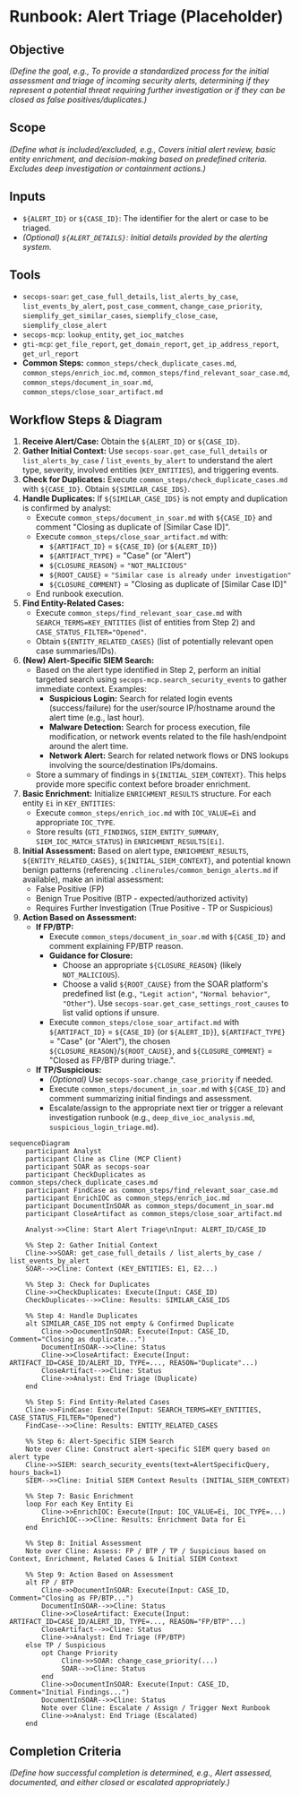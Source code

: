# Runbook: Alert Triage (Placeholder)

## Objective

*(Define the goal, e.g., To provide a standardized process for the initial assessment and triage of incoming security alerts, determining if they represent a potential threat requiring further investigation or if they can be closed as false positives/duplicates.)*

## Scope

*(Define what is included/excluded, e.g., Covers initial alert review, basic entity enrichment, and decision-making based on predefined criteria. Excludes deep investigation or containment actions.)*

## Inputs

*   `${ALERT_ID}` or `${CASE_ID}`: The identifier for the alert or case to be triaged.
*   *(Optional) `${ALERT_DETAILS}`: Initial details provided by the alerting system.*

## Tools

*   `secops-soar`: `get_case_full_details`, `list_alerts_by_case`, `list_events_by_alert`, `post_case_comment`, `change_case_priority`, `siemplify_get_similar_cases`, `siemplify_close_case`, `siemplify_close_alert`
*   `secops-mcp`: `lookup_entity`, `get_ioc_matches`
*   `gti-mcp`: `get_file_report`, `get_domain_report`, `get_ip_address_report`, `get_url_report`
*   **Common Steps:** `common_steps/check_duplicate_cases.md`, `common_steps/enrich_ioc.md`, `common_steps/find_relevant_soar_case.md`, `common_steps/document_in_soar.md`, `common_steps/close_soar_artifact.md`

## Workflow Steps & Diagram

1.  **Receive Alert/Case:** Obtain the `${ALERT_ID}` or `${CASE_ID}`.
2.  **Gather Initial Context:** Use `secops-soar.get_case_full_details` or `list_alerts_by_case` / `list_events_by_alert` to understand the alert type, severity, involved entities (`KEY_ENTITIES`), and triggering events.
3.  **Check for Duplicates:** Execute `common_steps/check_duplicate_cases.md` with `${CASE_ID}`. Obtain `${SIMILAR_CASE_IDS}`.
4.  **Handle Duplicates:** If `${SIMILAR_CASE_IDS}` is not empty and duplication is confirmed by analyst:
    *   Execute `common_steps/document_in_soar.md` with `${CASE_ID}` and comment "Closing as duplicate of [Similar Case ID]".
    *   Execute `common_steps/close_soar_artifact.md` with:
        *   `${ARTIFACT_ID}` = `${CASE_ID}` (or `${ALERT_ID}`)
        *   `${ARTIFACT_TYPE}` = "Case" (or "Alert")
        *   `${CLOSURE_REASON}` = `"NOT_MALICIOUS"`
        *   `${ROOT_CAUSE}` = `"Similar case is already under investigation"`
        *   `${CLOSURE_COMMENT}` = "Closing as duplicate of [Similar Case ID]"
    *   End runbook execution.
5.  **Find Entity-Related Cases:**
    *   Execute `common_steps/find_relevant_soar_case.md` with `SEARCH_TERMS=KEY_ENTITIES` (list of entities from Step 2) and `CASE_STATUS_FILTER="Opened"`.
    *   Obtain `${ENTITY_RELATED_CASES}` (list of potentially relevant open case summaries/IDs).
6.  **(New) Alert-Specific SIEM Search:**
    *   Based on the alert type identified in Step 2, perform an initial targeted search using `secops-mcp.search_security_events` to gather immediate context. Examples:
        *   **Suspicious Login:** Search for related login events (success/failure) for the user/source IP/hostname around the alert time (e.g., last hour).
        *   **Malware Detection:** Search for process execution, file modification, or network events related to the file hash/endpoint around the alert time.
        *   **Network Alert:** Search for related network flows or DNS lookups involving the source/destination IPs/domains.
    *   Store a summary of findings in `${INITIAL_SIEM_CONTEXT}`. This helps provide more specific context before broader enrichment.
7.  **Basic Enrichment:** Initialize `ENRICHMENT_RESULTS` structure. For each entity `Ei` in `KEY_ENTITIES`:
    *   Execute `common_steps/enrich_ioc.md` with `IOC_VALUE=Ei` and appropriate `IOC_TYPE`.
    *   Store results (`GTI_FINDINGS`, `SIEM_ENTITY_SUMMARY`, `SIEM_IOC_MATCH_STATUS`) in `ENRICHMENT_RESULTS[Ei]`.
8.  **Initial Assessment:** Based on alert type, `ENRICHMENT_RESULTS`, `${ENTITY_RELATED_CASES}`, `${INITIAL_SIEM_CONTEXT}`, and potential known benign patterns (referencing `.clinerules/common_benign_alerts.md` if available), make an initial assessment:
    *   False Positive (FP)
    *   Benign True Positive (BTP - expected/authorized activity)
    *   Requires Further Investigation (True Positive - TP or Suspicious)
9.  **Action Based on Assessment:**
    *   **If FP/BTP:**
        *   Execute `common_steps/document_in_soar.md` with `${CASE_ID}` and comment explaining FP/BTP reason.
        *   **Guidance for Closure:**
            *   Choose an appropriate `${CLOSURE_REASON}` (likely `NOT_MALICIOUS`).
            *   Choose a valid `${ROOT_CAUSE}` from the SOAR platform's predefined list (e.g., `"Legit action"`, `"Normal behavior"`, `"Other"`). Use `secops-soar.get_case_settings_root_causes` to list valid options if unsure.
        *   Execute `common_steps/close_soar_artifact.md` with `${ARTIFACT_ID}` = `${CASE_ID}` (or `${ALERT_ID}`), `${ARTIFACT_TYPE}` = "Case" (or "Alert"), the chosen `${CLOSURE_REASON}`/`${ROOT_CAUSE}`, and `${CLOSURE_COMMENT}` = "Closed as FP/BTP during triage.".
    *   **If TP/Suspicious:**
        *   *(Optional)* Use `secops-soar.change_case_priority` if needed.
        *   Execute `common_steps/document_in_soar.md` with `${CASE_ID}` and comment summarizing initial findings and assessment.
        *   Escalate/assign to the appropriate next tier or trigger a relevant investigation runbook (e.g., `deep_dive_ioc_analysis.md`, `suspicious_login_triage.md`).

```{mermaid}
sequenceDiagram
    participant Analyst
    participant Cline as Cline (MCP Client)
    participant SOAR as secops-soar
    participant CheckDuplicates as common_steps/check_duplicate_cases.md
    participant FindCase as common_steps/find_relevant_soar_case.md
    participant EnrichIOC as common_steps/enrich_ioc.md
    participant DocumentInSOAR as common_steps/document_in_soar.md
    participant CloseArtifact as common_steps/close_soar_artifact.md

    Analyst->>Cline: Start Alert Triage\nInput: ALERT_ID/CASE_ID

    %% Step 2: Gather Initial Context
    Cline->>SOAR: get_case_full_details / list_alerts_by_case / list_events_by_alert
    SOAR-->>Cline: Context (KEY_ENTITIES: E1, E2...)

    %% Step 3: Check for Duplicates
    Cline->>CheckDuplicates: Execute(Input: CASE_ID)
    CheckDuplicates-->>Cline: Results: SIMILAR_CASE_IDS

    %% Step 4: Handle Duplicates
    alt SIMILAR_CASE_IDS not empty & Confirmed Duplicate
        Cline->>DocumentInSOAR: Execute(Input: CASE_ID, Comment="Closing as duplicate...")
        DocumentInSOAR-->>Cline: Status
        Cline->>CloseArtifact: Execute(Input: ARTIFACT_ID=CASE_ID/ALERT_ID, TYPE=..., REASON="Duplicate"...)
        CloseArtifact-->>Cline: Status
        Cline->>Analyst: End Triage (Duplicate)
    end

    %% Step 5: Find Entity-Related Cases
    Cline->>FindCase: Execute(Input: SEARCH_TERMS=KEY_ENTITIES, CASE_STATUS_FILTER="Opened")
    FindCase-->>Cline: Results: ENTITY_RELATED_CASES

    %% Step 6: Alert-Specific SIEM Search
    Note over Cline: Construct alert-specific SIEM query based on alert type
    Cline->>SIEM: search_security_events(text=AlertSpecificQuery, hours_back=1)
    SIEM-->>Cline: Initial SIEM Context Results (INITIAL_SIEM_CONTEXT)

    %% Step 7: Basic Enrichment
    loop For each Key Entity Ei
        Cline->>EnrichIOC: Execute(Input: IOC_VALUE=Ei, IOC_TYPE=...)
        EnrichIOC-->>Cline: Results: Enrichment Data for Ei
    end

    %% Step 8: Initial Assessment
    Note over Cline: Assess: FP / BTP / TP / Suspicious based on Context, Enrichment, Related Cases & Initial SIEM Context

    %% Step 9: Action Based on Assessment
    alt FP / BTP
        Cline->>DocumentInSOAR: Execute(Input: CASE_ID, Comment="Closing as FP/BTP...")
        DocumentInSOAR-->>Cline: Status
        Cline->>CloseArtifact: Execute(Input: ARTIFACT_ID=CASE_ID/ALERT_ID, TYPE=..., REASON="FP/BTP"...)
        CloseArtifact-->>Cline: Status
        Cline->>Analyst: End Triage (FP/BTP)
    else TP / Suspicious
        opt Change Priority
             Cline->>SOAR: change_case_priority(...)
             SOAR-->>Cline: Status
        end
        Cline->>DocumentInSOAR: Execute(Input: CASE_ID, Comment="Initial Findings...")
        DocumentInSOAR-->>Cline: Status
        Note over Cline: Escalate / Assign / Trigger Next Runbook
        Cline->>Analyst: End Triage (Escalated)
    end
```

## Completion Criteria

*(Define how successful completion is determined, e.g., Alert assessed, documented, and either closed or escalated appropriately.)*

